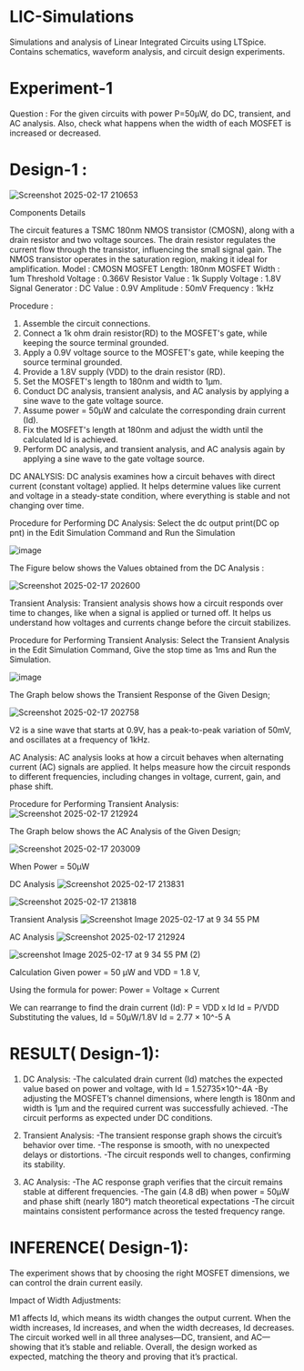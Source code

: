 # LIC-Simulations
Simulations and analysis of Linear Integrated Circuits using LTSpice. Contains schematics, waveform analysis, and circuit design experiments.

# Experiment-1
Question : For the given circuits with power P=50μW, do DC, transient, and AC analysis. Also, check what happens when the width of each MOSFET is increased or decreased.

# Design-1 :

   ![Screenshot 2025-02-17 210653](https://github.com/user-attachments/assets/739b8958-7ec7-4a87-9e13-cdb6594f7ed5)


Components Details

The circuit features a TSMC 180nm NMOS transistor (CMOSN), along with a drain resistor and two voltage sources. The drain resistor regulates the current flow through the transistor, influencing the small signal gain. The NMOS transistor operates in the saturation region, making it ideal for amplification.
Model : CMOSN
MOSFET Length: 180nm
MOSFET Width : 1um
Threshold Voltage : 0.366V
Resistor Value : 1k
Supply Voltage : 1.8V
Signal Generator :
       DC Value : 0.9V
       Amplitude : 50mV
       Frequency : 1kHz

Procedure :

1. Assemble the circuit connections.
2. Connect a 1k ohm drain resistor(RD) to the MOSFET's gate, while keeping the source terminal grounded.
3. Apply a 0.9V voltage source to the MOSFET's gate, while keeping the source terminal grounded.
4. Provide a 1.8V supply (VDD) to the drain resistor (RD).
5. Set the MOSFET's length to 180nm and width to 1μm.
6. Conduct DC analysis, transient analysis, and AC analysis by applying a sine wave to the gate voltage source.
7. Assume power = 50μW and calculate the corresponding drain current (Id).
8. Fix the MOSFET's length at 180nm and adjust the width until the calculated Id is achieved.
9. Perform DC analysis, and transient analysis, and AC analysis again by applying a sine wave to the gate voltage source.

 DC ANALYSIS:
   DC analysis examines how a circuit behaves with direct current (constant voltage) applied. It helps determine values like current and voltage in a steady-state 
   condition, where everything is stable and not changing over time.

   Procedure for Performing DC Analysis:
   Select the dc output print(DC op pnt) in the Edit Simulation Command and Run the Simulation

   ![image](https://github.com/user-attachments/assets/682cb6c0-8015-4828-ab1b-c2fe8d1bf67b)


   The Figure below shows the Values obtained from the DC Analysis : 
   
   ![Screenshot 2025-02-17 202600](https://github.com/user-attachments/assets/729b5704-6c35-4124-909a-fb3ea8a42040)
   

Transient Analysis:
   Transient analysis shows how a circuit responds over time to changes, like when a signal is applied or turned off. It helps us understand how voltages and currents 
   change before the circuit stabilizes.

   Procedure for Performing Transient Analysis:
   Select the Transient Analysis in the Edit Simulation Command,  Give the stop time as 1ms and Run the Simulation.

   ![image](https://github.com/user-attachments/assets/8a268dab-e63f-4419-88ca-5bead7d293ac)


   The Graph below shows the Transient Response of the Given Design;

  ![Screenshot 2025-02-17 202758](https://github.com/user-attachments/assets/2d77caa8-055d-4bcc-81dd-33d71e7e7027)
  
  V2 is a sine wave that starts at 0.9V, has a peak-to-peak variation of 50mV, and oscillates at a frequency of 1kHz.

   
AC Analysis:
   AC analysis looks at how a circuit behaves when alternating current (AC) signals are applied. It helps measure how the circuit responds to different frequencies, 
   including changes in voltage, current, gain, and phase shift.

   Procedure for Performing Transient Analysis:
   ![Screenshot 2025-02-17 212924](https://github.com/user-attachments/assets/0e4fcf35-33c9-46e3-9bfb-0ea262e28149)

   
   The Graph below shows the AC Analysis of the Given Design;

  ![Screenshot 2025-02-17 203009](https://github.com/user-attachments/assets/3b349fed-caf5-4501-ac04-74dd0fa163b7)

When Power = 50μW 

DC Analysis
![Screenshot 2025-02-17 213831](https://github.com/user-attachments/assets/f9d5a7ee-fb03-41d6-b9f3-9f9961fbedee)

![Screenshot 2025-02-17 213818](https://github.com/user-attachments/assets/2518f107-6281-4bf3-b86a-8df5693386ad)

Transient Analysis
![Screenshot Image 2025-02-17 at 9 34 55 PM](https://github.com/user-attachments/assets/faa597a4-9595-4096-a157-dcb68d40292f)

AC Analysis
![Screenshot 2025-02-17 212924](https://github.com/user-attachments/assets/be0b7a6b-3e73-465c-8f35-1c77d8bab210)


![screenshot Image 2025-02-17 at 9 34 55 PM (2)](https://github.com/user-attachments/assets/76d55a42-7fe8-4ad4-bcd6-957128df144f)

Calculation 
Given power = 50 µW and VDD = 1.8 V,

Using the formula for power:
Power = Voltage × Current

We can rearrange to find the drain current (Id):
P = VDD x Id
Id = P/VDD
Substituting the values,
Id = 50μW/1.8V
Id = 2.77 × 10^-5 A

# RESULT( Design-1):
 1) DC Analysis:
     -The calculated drain current (Id) matches the expected value based on power and voltage, with Id = 1.52735×10^-4A
     -By adjusting the MOSFET’s channel dimensions, where length is 180nm and width is 1μm and the required current was successfully achieved.
     -The circuit performs as expected under DC conditions.
    
 2) Transient Analysis:
     -The transient response graph shows the circuit’s behavior over time.
     -The response is smooth, with no unexpected delays or distortions.
     -The circuit responds well to changes, confirming its stability.

 3) AC Analysis:
     -The AC response graph verifies that the circuit remains stable at different frequencies.
     -The gain (4.8 dB) when power = 50μW and phase shift (nearly 180°) match theoretical expectations 
     -The circuit maintains consistent performance across the tested frequency range.

# INFERENCE( Design-1):
  The experiment shows that by choosing the right MOSFET dimensions, we can control the drain current easily.

Impact of Width Adjustments:

M1 affects Id, which means its width changes the output current. When the width increases, Id increases, and when the width decreases, Id decreases.
The circuit worked well in all three analyses—DC, transient, and AC—showing that it’s stable and reliable.
Overall, the design worked as expected, matching the theory and proving that it’s practical.


